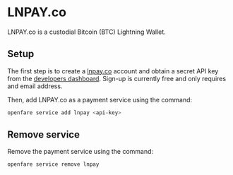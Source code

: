 # LNPAY.co

LNPAY.co is a custodial Bitcoin (BTC) Lightning Wallet.

## Setup

The first step is to create a [lnpay.co](https://lnpay.co) account and obtain a secret API key from the [developers dashboard](https://cloud.lnpay.co/developers/dashboard). Sign-up is currently free and only requires and email address.

Then, add LNPAY.co as a payment service using the command:

```bash
openfare service add lnpay <api-key>
```

## Remove service

Remove the payment service using the command:

```bash
openfare service remove lnpay
```
